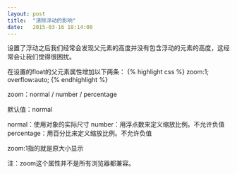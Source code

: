 ```yaml
---
layout: post
title:  "清除浮动的影响"
date:   2015-03-16 18:14:00
---
```

设置了浮动之后我们经常会发现父元素的高度并没有包含浮动的元素的高度，这经常会让我们觉得很困扰。

在设置的float的父元素属性增加以下两条：
{% highlight css %}
zoom:1;
overflow:auto;
{% endhighlight %}


zoom：normal / number / percentage

默认值：normal

normal：使用对象的实际尺寸
number：用浮点数来定义缩放比例。不允许负值
percentage：用百分比来定义缩放比例。不允许负值


zoom:1指的就是原大小显示

注：zoom这个属性并不是所有浏览器都兼容。











